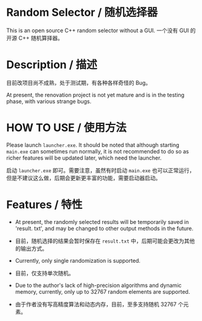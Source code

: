 # Random Selector / 随机选择器
This is an open source C++ random selector without a GUI. 一个没有 GUI 的开源 C++ 随机算择器。

# Description / 描述

目前改项目尚不成熟，处于测试期，有各种各样奇怪的 Bug。

At present, the renovation project is not yet mature and is in the testing phase, with various strange bugs. 

# HOW TO USE / 使用方法

Please launch `launcher.exe`. It should be noted that although starting `main.exe` can sometimes run normally, it is not recommended to do so as richer features will be updated later, which need the launcher. 

启动 `launcher.exe` 即可。需要注意，虽然有时启动 `main.exe` 也可以正常运行，但是不建议这么做，后期会更新更丰富的功能，需要启动器启动。

# Features / 特性

- At present, the randomly selected results will be temporarily saved in 'result. txt', and may be changed to other output methods in the future.
- 目前，随机选择的结果会暂时保存在 `result.txt` 中，后期可能会更改为其他的输出方式。

- Currently, only single randomization is supported.
- 目前，仅支持单次随机。

- Due to the author's lack of high-precision algorithms and dynamic memory, currently, only up to 32767 random elements are supported.
- 由于作者没有写高精度算法和动态内存，目前，至多支持随机 32767 个元素。
